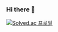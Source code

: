 ### Hi there 👋

<!--
**Ethanall94/Ethanall94** is a ✨ _special_ ✨ repository because its `README.md` (this file) appears on your GitHub profile.

Here are some ideas to get you started:

- 🔭 I’m currently working on ...
- 🌱 I’m currently learning ...
- 👯 I’m looking to collaborate on ...
- 🤔 I’m looking for help with ...
- 💬 Ask me about ...
- 📫 How to reach me: ...
- 😄 Pronouns: ...
- ⚡ Fun fact: ...
-->


[![Solved.ac 프로필](http://mazassumnida.wtf/api/v2/generate_badge?boj=Ethanall94)](https://solved.ac/Ethanall94)
